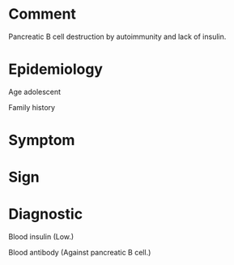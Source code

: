 # Comment

Pancreatic B cell destruction by autoimmunity and lack of insulin.

# Epidemiology

Age adolescent

Family history

# Symptom

# Sign

# Diagnostic

Blood insulin
(Low.)

Blood antibody
(Against pancreatic B cell.)

